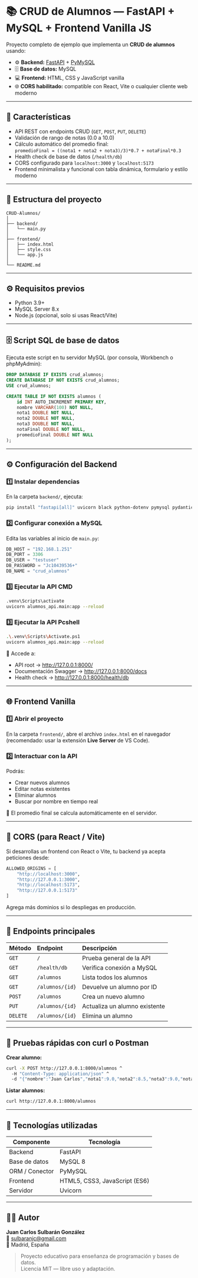 # 📚 CRUD de Alumnos — FastAPI + MySQL + Frontend Vanilla JS

Proyecto completo de ejemplo que implementa un **CRUD de alumnos** usando:

- ⚙️ **Backend:** [FastAPI](https://fastapi.tiangolo.com/) + [PyMySQL](https://pymysql.readthedocs.io)
- 🗄️ **Base de datos:** MySQL
- 💻 **Frontend:** HTML, CSS y JavaScript vanilla
- 🌐 **CORS habilitado:** compatible con React, Vite o cualquier cliente web moderno

---

## 🚀 Características

- API REST con endpoints CRUD (`GET`, `POST`, `PUT`, `DELETE`)
- Validación de rango de notas (0.0 a 10.0)
- Cálculo automático del promedio final:  
  `promedioFinal = ((nota1 + nota2 + nota3)/3)*0.7 + notaFinal*0.3`
- Health check de base de datos (`/health/db`)
- CORS configurado para `localhost:3000` y `localhost:5173`
- Frontend minimalista y funcional con tabla dinámica, formulario y estilo moderno

---

## 🧩 Estructura del proyecto

```
CRUD-Alumnos/
│
├── backend/
│   └── main.py
│
├── frontend/
│   ├── index.html
│   ├── style.css
│   └── app.js
│
└── README.md
```

---

## ⚙️ Requisitos previos

- Python 3.9+
- MySQL Server 8.x
- Node.js (opcional, solo si usas React/Vite)

---

## 🗄️ Script SQL de base de datos

Ejecuta este script en tu servidor MySQL (por consola, Workbench o phpMyAdmin):

```sql
DROP DATABASE IF EXISTS crud_alumnos;
CREATE DATABASE IF NOT EXISTS crud_alumnos;
USE crud_alumnos;

CREATE TABLE IF NOT EXISTS alumnos (
    id INT AUTO_INCREMENT PRIMARY KEY,
    nombre VARCHAR(100) NOT NULL,
    nota1 DOUBLE NOT NULL,
    nota2 DOUBLE NOT NULL,
    nota3 DOUBLE NOT NULL,
    notaFinal DOUBLE NOT NULL,
    promedioFinal DOUBLE NOT NULL
);
```

---

## ⚙️ Configuración del Backend

### 1️⃣ Instalar dependencias
En la carpeta `backend/`, ejecuta:

```bash
pip install "fastapi[all]" uvicorn black python-dotenv pymysql pydantic
```

### 2️⃣ Configurar conexión a MySQL
Edita las variables al inicio de `main.py`:

```python
DB_HOST = "192.168.1.251"
DB_PORT = 3306
DB_USER = "testuser"
DB_PASSWORD = "Jc10439536+"
DB_NAME = "crud_alumnos"
```

### 3️⃣ Ejecutar la API CMD
```bash
.venv\Scripts\activate  
uvicorn alumnos_api.main:app --reload
```
### 3️⃣ Ejecutar la API Pcshell
```bash
.\.venv\Scripts\Activate.ps1
uvicorn alumnos_api.main:app --reload

```

📍 Accede a:
- API root → http://127.0.0.1:8000/
- Documentación Swagger → http://127.0.0.1:8000/docs  
- Health check → http://127.0.0.1:8000/health/db

---

## 🌐 Frontend Vanilla

### 1️⃣ Abrir el proyecto
En la carpeta `frontend/`, abre el archivo `index.html` en el navegador  
(recomendado: usar la extensión **Live Server** de VS Code).

### 2️⃣ Interactuar con la API
Podrás:
- Crear nuevos alumnos
- Editar notas existentes
- Eliminar alumnos
- Buscar por nombre en tiempo real

🧮 El promedio final se calcula automáticamente en el servidor.

---

## 🔐 CORS (para React / Vite)

Si desarrollas un frontend con React o Vite, tu backend ya acepta peticiones desde:

```python
ALLOWED_ORIGINS = [
    "http://localhost:3000",
    "http://127.0.0.1:3000",
    "http://localhost:5173",
    "http://127.0.0.1:5173"
]
```

Agrega más dominios si lo despliegas en producción.

---

## 🧠 Endpoints principales

| Método | Endpoint | Descripción |
|:-------|:----------|:-------------|
| `GET` | `/` | Prueba general de la API |
| `GET` | `/health/db` | Verifica conexión a MySQL |
| `GET` | `/alumnos` | Lista todos los alumnos |
| `GET` | `/alumnos/{id}` | Devuelve un alumno por ID |
| `POST` | `/alumnos` | Crea un nuevo alumno |
| `PUT` | `/alumnos/{id}` | Actualiza un alumno existente |
| `DELETE` | `/alumnos/{id}` | Elimina un alumno |

---

## 🧪 Pruebas rápidas con curl o Postman

**Crear alumno:**
```bash
curl -X POST http://127.0.0.1:8000/alumnos ^
  -H "Content-Type: application/json" ^
  -d "{"nombre":"Juan Carlos","nota1":9.0,"nota2":8.5,"nota3":9.0,"notaFinal":9.5}"
```

**Listar alumnos:**
```bash
curl http://127.0.0.1:8000/alumnos
```

---

## 🧰 Tecnologías utilizadas

| Componente | Tecnología |
|-------------|-------------|
| Backend | FastAPI |
| Base de datos | MySQL 8 |
| ORM / Conector | PyMySQL |
| Frontend | HTML5, CSS3, JavaScript (ES6) |
| Servidor | Uvicorn |

---

## 🧑‍💻 Autor

**Juan Carlos Sulbarán González**  
📧 sulbaranjc@gmail.com  
📍 Madrid, España  

> Proyecto educativo para enseñanza de programación y bases de datos.  
> Licencia MIT — libre uso y adaptación.
